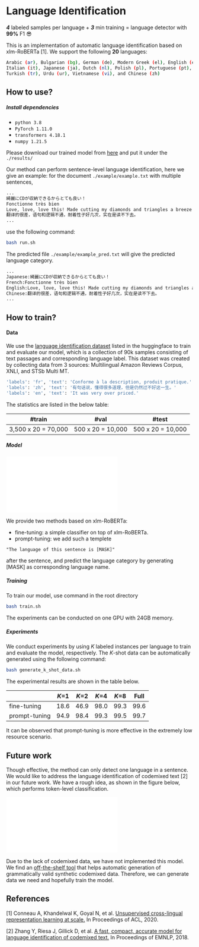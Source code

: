 # Language Identification

***4*** labeled samples per language + ***3*** min training = language detector with **99%** F1 😎 


This is an implementation of automatic language identification based on xlm-RoBERTa [1]. We support the following **20** languages:
```bash
Arabic (ar), Bulgarian (bg), German (de), Modern Greek (el), English (en), Spanish (es), French (fr), Hindi (hi), 
Italian (it), Japanese (ja), Dutch (nl), Polish (pl), Portuguese (pt), Russian (ru), Swahili (sw), Thai (th), 
Turkish (tr), Urdu (ur), Vietnamese (vi), and Chinese (zh)
```

## How to use?
##### Install dependencies

- ``python 3.8``
- ``PyTorch 1.11.0``
- ``transformers 4.18.1``
- ``numpy 1.21.5``

Please download our trained model from [here]() and put it under the ``./results/``

Our method can perform sentence-level language identification, here we give an example:
for the document ``./example/example.txt`` with multiple sentences,
```bash
...
綺麗にCDが収納できるからとても良い！
Fonctionne très bien
Love, love, love this! Made cutting my diamonds and triangles a breeze and corners were sharp and precise!
翻译的很差，语句和逻辑不通，耐着性子好几次，实在是读不下去。
...
```
use the following command:
```bash
bash run.sh
```
The predicted file ``./example/example_pred.txt`` will give the predicted language category.
```bash
...
Japanese:綺麗にCDが収納できるからとても良い！
French:Fonctionne très bien
English:Love, love, love this! Made cutting my diamonds and triangles a breeze and corners were sharp and precise!
Chinese:翻译的很差，语句和逻辑不通，耐着性子好几次，实在是读不下去。
...
```
## How to train?
#### Data
We use the [language identification dataset](https://huggingface.co/datasets/papluca/language-identification#additional-information) listed in the huggingface to train and evaluate our model, which is a collection of 90k samples consisting of text passages and corresponding language label. This dataset was created by collecting data from 3 sources: Multilingual Amazon Reviews Corpus, XNLI, and STSb Multi MT.
```bash
'labels': 'fr', 'text': 'Conforme à la description, produit pratique.'
'labels': 'zh', 'text': '有句话说，懂得很多道理，但是仍然过不好这一生。'
'labels': 'en', 'text': 'It was very over priced.'
```

The statistics are listed in the below table:

 | #train | #val | #test |
| -----------  | ------------- | ------------ | 
 | 3,500 x 20 = 70,000 | 500 x 20 = 10,000 | 500 x 20 = 10,000 | 

##### Model

![model](fugure/model.pdf)

We provide two methods based on xlm-RoBERTa:
* fine-tuning: a simple classifier on top of xlm-RoBERTa.
* prompt-tuning: 
we add such a templete 
```angular2html
"The language of this sentence is [MASK]"
```  
after the sentence, and predict the language category by generating [MASK] as corresponding language name. 


##### Training
To train our model, use command in the root directory

```bash
bash train.sh
```
The experiments can be conducted on one GPU with 24GB memory.

##### Experiments
We conduct experiments by using *K* labeled instances per language to train and evaluate the model, respectively. The *K*-shot data can be automatically generated using the following command:
```bash
bash generate_k_shot_data.sh
```
The experimental results are shown in the table below.

 |  | *K*=1 | *K*=2 |*K*=4|*K*=8|Full|
| -----------  | ------------- | ------------ | ------------ | ------------ | ------------ | 
 | fine-tuning | 18.6  | 46.9 | 98.0 | 99.3 | 99.6 | 
 | prompt-tuning | 94.9 | 98.4  | 99.3 | 99.5 | 99.7| 

It can be observed that prompt-tuning is more effective in the extremely low resource scenario.

## Future work

Though effective, the method can only detect one language in a sentence. We would like to address the language identification of
codemixed text [2] in our future work. We have a rough idea, as shown in the figure below, which performs token-level classification.

![model](fugure/model_codemix.pdf)

Due to the lack of codemixed data, we have not implemented this model.
We find an [off-the-shelf tool](https://github.com/microsoft/CodeMixed-Text-Generator) that helps automatic generation of grammatically valid synthetic codemixed data. Therefore, we can generate data we need and hopefully train the model.

## References
[1] Conneau A, Khandelwal K, Goyal N, et al. [Unsupervised cross-lingual representation learning at scale.](https://aclanthology.org/2020.acl-main.747/)  In Proceedings of ACL, 2020.

[2] Zhang Y, Riesa J, Gillick D, et al. [A fast, compact, accurate model for language identification of codemixed text.](https://aclanthology.org/D18-1030/) In Proceedings of EMNLP, 2018.